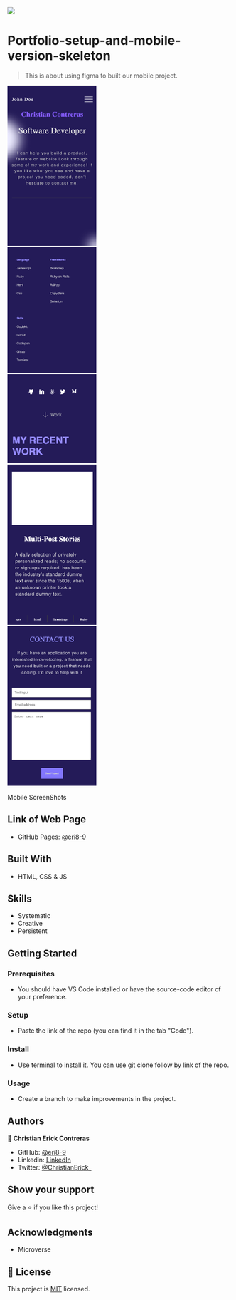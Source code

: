 
![](https://img.shields.io/badge/Microverse-blueviolet)

# Portfolio-setup-and-mobile-version-skeleton

> This is about using figma to built our mobile project.

<div style="align:center"><img src="./SS/app-screenshot.png" width="200"/></div>
<div style="align:center"><img src="./SS/about-screenshot.png" width="200"/></div>
<div style="align:center"><img src="./SS/icons-screenshot.png" width="200"/></div>
<div style="align:center"><img src="./SS/work-section.png" width="200"/></div>
<div style="align:center"><img src="./SS/formscreenshot.png" width="200"/></div>

Mobile ScreenShots

## Link of Web Page

- GitHub Pages: [@eri8-9](https://eri8-9.github.io/Portfolio-setup-and-mobile-version-skeleton/
)

## Built With

- HTML, CSS & JS

## Skills

  - Systematic
  - Creative
  - Persistent

## Getting Started

### Prerequisites
  - You should have VS Code installed or have the source-code editor of your preference.
### Setup
  - Paste the link of the repo (you can find it in the tab "Code").
### Install
  - Use terminal to install it. You can use git clone follow by link of the repo.
### Usage
  - Create a branch to make improvements in the project.

## Authors

👤 **Christian Erick Contreras**

- GitHub: [@eri8-9](https://github.com/eri8-9)
- Linkedin: [LinkedIn](https:linkedin.com/in/christian-erick-contreras-9945b820b)
- Twitter: [@ChristianErick_](https://twitter.com/ChristianErick_)

## Show your support

Give a ⭐️ if you like this project!

## Acknowledgments

- Microverse

## 📝 License

This project is [MIT](./MIT.md) licensed.